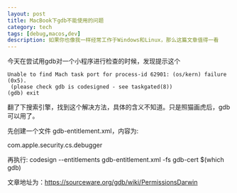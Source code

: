 ```yaml
---
layout: post
title: MacBook下gdb不能使用的问题
category: tech
tags: [debug,macos,dev]
description: 如果你也像我一样经常工作于Windows和Linux，那么这篇文章值得一看
---
```


今天在尝试用gdb对一个小程序进行检查的时候，发现提示这个
```shell
Unable to find Mach task port for process-id 62901: (os/kern) failure (0x5).
 (please check gdb is codesigned - see taskgated(8))
(gdb) exit
```

翻了下搜索引擎，找到这个解决方法，具体的含义不知道。只是照猫画虎后，gdb可以用了。


先创建一个文件 gdb-entitlement.xml，内容为:

<?xml version="1.0" encoding="UTF-8"?>
<!DOCTYPE plist PUBLIC "-//Apple//DTD PLIST 1.0//EN" "http://www.apple.com/DTDs/PropertyList-1.0.dtd">
<plist version="1.0">
<dict>
    <key>com.apple.security.cs.debugger</key>
    <true/>
</dict>
</plist>
</pre>


再执行:
codesign --entitlements gdb-entitlement.xml -fs gdb-cert $(which gdb)


文章地址为：https://sourceware.org/gdb/wiki/PermissionsDarwin



